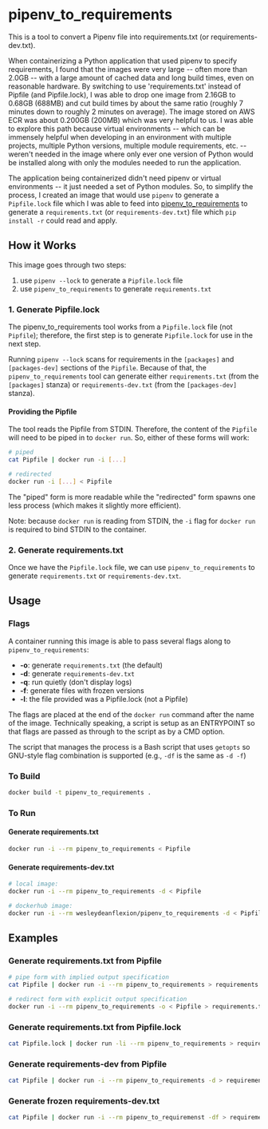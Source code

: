 # pipenv_to_requirements
This is a tool to convert a Pipenv file into requirements.txt
(or requirements-dev.txt).

When containerizing a Python application that used pipenv to specify
requirements, I found that the images were very large -- often more
than 2.0GB -- with a large amount of cached data and long build times,
even on reasonable hardware.  By switching to use 'requirements.txt'
instead of Pipfile (and Pipfile.lock), I was able to drop one image
from 2.16GB to 0.68GB (688MB) and cut build times by about the same
ratio (roughly 7 minutes down to roughly 2 minutes on average).  The
image stored on AWS ECR was about 0.200GB (200MB) which was very
helpful to us.  I was able to explore this path because virtual
environments -- which can be immensely helpful when developing in an
environment with multiple projects, multiple Python versions, multiple
module requirements, etc. -- weren't needed in the image where only ever
one version of Python would be installed along with only the modules
needed to run the application.

The application being containerized didn't need pipenv or virtual
environments -- it just needed a set of Python modules.  So, to
simplify the process, I created an image that would use `pipenv`
to generate a `Pipfile.lock` file which I was able to feed into
[pipenv_to_requirements](https://github.com/gsemet/pipenv-to-requirements)
to generate a `requirements.txt` (or `requirements-dev.txt`) file which
`pip install -r` could read and apply.

## How it Works

This image goes through two steps:

1. use `pipenv --lock` to generate a `Pipfile.lock` file
2. use `pipenv_to_requirements` to generate `requirements.txt`

### 1. Generate Pipfile.lock

The pipenv_to_requirements tool works from a `Pipfile.lock` file
(not `Pipfile`); therefore, the first step is to generate `Pipfile.lock`
for use in the next step.

Running `pipenv --lock` scans for requirements in the `[packages]` and
`[packages-dev]` sections of the `Pipfile`.  Because of that, the
`pipenv_to_requirements` tool can generate either `requirements.txt`
(from the `[packages]` stanza) or `requirements-dev.txt` (from the
`[packages-dev]` stanza).

#### Providing the Pipfile

The tool reads the Pipfile from STDIN.  Therefore, the content of the
`Pipfile` will need to be piped in to `docker run`.  So, either of these
forms will work:

```sh
# piped
cat Pipfile | docker run -i [...]

# redirected
docker run -i [...] < Pipfile
```

The "piped" form is more readable while the "redirected" form spawns
one less process (which makes it slightly more efficient).

Note: because `docker run` is reading from STDIN, the `-i` flag for
`docker run` is required to bind STDIN to the container.

### 2. Generate requirements.txt

Once we have the `Pipfile.lock` file, we can use `pipenv_to_requirements`
to generate `requirements.txt` or `requirements-dev.txt`.

## Usage

### Flags

A container running this image is able to pass several flags along to
`pipenv_to_requirements`:

* **-o**: generate `requirements.txt` (the default)
* **-d**: generate `requirements-dev.txt`
* **-q**: run quietly (don't display logs)
* **-f**: generate files with frozen versions
* **-l**: the file provided was a Pipfile.lock (not a Pipfile)

The flags are placed at the end of the `docker run` command after the
name of the image.  Technically speaking, a script is setup as an
ENTRYPOINT so that flags are passed as through to the script as by
a CMD option.

The script that manages the process is a Bash script that uses
`getopts` so GNU-style flag combination is supported (e.g.,
`-df` is the same as `-d -f`)

### To Build

```sh
docker build -t pipenv_to_requirements .
```

### To Run

#### Generate requirements.txt

```sh
docker run -i --rm pipenv_to_requirements < Pipfile
```

#### Generate requirements-dev.txt

```sh
# local image:
docker run -i --rm pipenv_to_requirements -d < Pipfile

# dockerhub image:
docker run -i --rm wesleydeanflexion/pipenv_to_requirements -d < Pipfile
```

## Examples

### Generate requirements.txt from Pipfile

```sh
# pipe form with implied output specification
cat Pipfile | docker run -i --rm pipenv_to_requirements > requirements.txt

# redirect form with explicit output specification
docker run -i --rm pipenv_to_requirements -o < Pipfile > requirements.txt
```

### Generate requirements.txt from Pipfile.lock

```sh
cat Pipfile.lock | docker run -li --rm pipenv_to_requirements > requirements.txt
```

### Generate requirements-dev from Pipfile

```sh
cat Pipfile | docker run -i --rm pipenv_to_requirements -d > requirements-dev.txt
```

### Generate frozen requirements-dev.txt

```sh
cat Pipfile | docker run -i --rm pipenv_to_requiremenst -df > requirements-dev.txt
```
